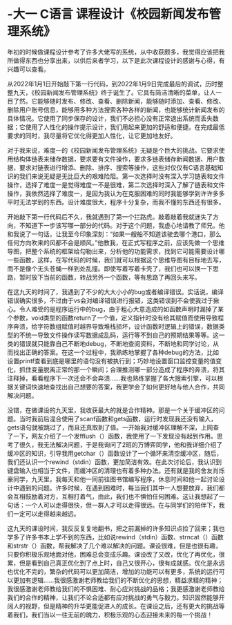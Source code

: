 # -大一 C语言 课程设计《校园新闻发布管理系统》

年初的时候做课程设计参考了许多大佬写的系统，从中收获颇多，我觉得应该把我所做得东西也分享出来，以供后来者学习，以下是此次课程设计的感谢与心得，有兴趣可以查看。

从2022年1月1日开始敲下第一行代码，到2022年1月9日完成最后的调试，历时整整九天，《校园新闻发布管理系统》终于诞生了。它具有简洁清晰的菜单，让人一目了然。它能够随时发布、修改、查看、删除新闻，能够随时添加、查看、修改、删除用户账号信息，能够用多种方法搜索各种各样的新闻，也能够统计新闻发布的具体情况。它使用了同步保存的设计，我们不必担心没有正常退出系统而丢失数据；它使用了人性化的操作提示设计，我们用起来更加的舒适和便捷。在完成最低要求的同时，我尽量将它优化得更加人性化，让它更加地友好。

对于我来说，难度一的《校园新闻发布管理系统》无疑是个巨大的挑战。它要求使用结构体链表来储存数据，要求要有文件操作，要求多链表储存新闻数据、用户数据，要求对链表进行增添、删除、排序、搜索等操作，这些对仅仅有C语言基础知识的我们来说无疑是无比巨大的艰难险阻。第一次选择时没有深入学习链表和文件操作，选择了难度一是觉得难度一不是很难，第二次选择时深入了解了链表和文件操作，我依然选择了难度一，是因为我认为在克服困难的同时我能够学到许许多多平时无法学到的东西。设计难度很大，程序十分复杂，而我不懂的东西还有很多。

开始敲下第一行代码后不久，我就遇到了第一个拦路虎。敲着敲着我就迷失了方向，不知道下一步该写哪一部分的代码。对于这个问题，我虚心地请教了师兄。他和我说了一句话，让我至今印象深刻：“如果一艘船不知道该驶去哪个港口，那么任何方向吹来的风都不会是顺风。”他教我，在正式写程序之前，应该先做一个思维导图，把整个系统的框架给勾勒出来，分析他的功能需求，找到它可能需要设计哪一些函数，这样，在写代码的时候，我们就可以根据这个思维导图有目标地去写，而不是像个无头苍蝇一样到处乱撞。即使写着写着卡壳了，我们也可以换一下思路，暂时放下当前的函数，转战另外一个函数，等有思路了再回头来写。

在这九天的时间了，我遇到了不少的大大小小的bug或者编译错误。实话说，编译错误确实很多，不过由于vs会对编译错误进行报错，这类错误到不会使我过于揪心。令人难受的是程序运行中的bug，由于粗心大意造成的如函数声明时漏掉了某个参数，void类型的函数return了一个值，定义指针时没有给其赋值而使用导致程序奔溃，给字符数组赋值时越界导致堆栈损坏，设计函数时逻辑上的错误，数据类型的不统一导致文件操作读写数据成乱码，运行等不到自己的预期结果等等。这一类的错误就只能靠自己不断地debug，不断地查阅资料，不断地和同学讨论，从而找出正确的答案。在这一个过程中，我熟练地掌握了各种debug的方法，比如设置printf查看到底是哪里的语句没有被执行到；巧妙地设置窗口监控变量的值变化，抓住变量脱离正常的那一个瞬间；合理推测哪一部分造成了程序的奔溃，将其注释掉，看看程序下一次还会不会奔溃……我也熟练掌握了各大搜索引擎，可以根据关键词快速地查找出自己想要的答案，我更学会了如何更好地与他人合作，共同解决问题。

没错，在做课设的九天里，我收获最大的就是合作精神。那是一个关于缓冲区的问题。当时我前后混合使用了scanf函数和gets函数，运行时发现我还没有输入，gets语句就被跳过了，而且还真取到了值。一开始我对缓冲区理解不深，上网查了一下，网友介绍了一个发fflush（）函数，我使用了一下发现没有起到作用。思考了很久，我无法解决问题，于是我询问了2班的万博弈同学，他和我详细介绍了缓冲区的知识，引导我用getchar（）函数设计了一个循环来清空缓冲区，随后，我们还认识一个rewind（stdin）函数，更加简洁有效。在此次讨论后，我认识到键盘输入也相当于文件，而缓冲区的清理也有着多种办法。还有就是我的舍友肖烁豪同学，九天里，我每天和他一同前往图书馆编写程序，休息时间和他一起讨论设计中遇到的问题。许多时候，在遇到困难时，每当我们其中一人想要放弃，我们都会互相鼓励着对方，互相打着气，由此，我们也不惧怕任何困难。这让我想起了一句话：一个人可以走得很快，但一群人才可以走得很远。在与同学们的陪伴下，我们一定可以走得越来越远。

这九天的课设时间，我反反复复地翻书，把之前漏掉的许多知识点捡了回来；我也学多了许多书本上学不到的东西，比如说rewind（stdin）函数、strncat（）函数和strstr（）函数，帮我解决了几个难以解决的问题。课设很难，但是也很有趣，只要你积极乐观地面对他，困难总会变成乐趣。课设改了又改，优化了再优化，很累，但是看到自己真正优化到了点上时，自己又很开心，很有成就感。优化是永远也优化不完的，繁杂的代码可以更加简洁，增加的功能可以有更多，系统的运行可以更加有逻辑……我很感激谢老师教给我们的不断优化的思想，精益求精的精神；我很感激谢老师教给我们的不惧困难、耐心应对挑战的品格；我更感激谢老师教给我们的合作的精神，让我们不论合适都有应对挑战的勇气与毅力。知识固然能够开阔人的视野，但是精神的升华更能促进人的成长。在课设之后，还有更大的挑战等着我们，我们当以一往无前的魄力，积极乐观的心态迎接未来的每一个挑战！
